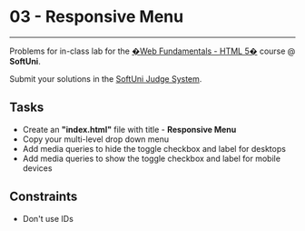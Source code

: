 # 03 - Responsive Menu
------
Problems for in-class lab for the [�Web Fundamentals - HTML 5�](https://softuni.bg/trainings/2265/web-fundamentals-html5-january-2019/) course @ **SoftUni**.

Submit your solutions in the [SoftUni Judge System](https://judge.softuni.bg/Contests/1239/Media-Queries).

## Tasks
* Create an **"index.html"** file with title - **Responsive Menu**
* Copy your multi-level drop down menu
* Add media queries to hide the toggle checkbox and label for desktops
* Add media queries to show the toggle checkbox and label for mobile devices

## Constraints
* Don't use IDs
